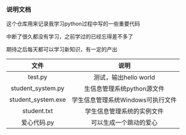 ### 说明文档  

这个仓库用来记录我学习python过程中写的一些重要代码

中断了很久都没有学习，之前学过的已经忘得差不多了

期待之后每天都可以学习新知识，有一定的产出

| 文件 | 说明 |
| :----: | :----: |
| test.py | 测试，输出hello world |
| student_system.py | 生信息管理系统python源文件 |
| student_system.exe | 学生信息管理系统Windows可执行文件 |
| student.txt | 学生信息管理系统的实例文件 |
| 爱心代码.py | 可以生成一个跳动的爱心 |
